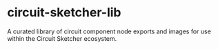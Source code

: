 # circuit-sketcher-lib
A curated library of circuit component node exports and images for use within the Circuit Sketcher ecosystem.

